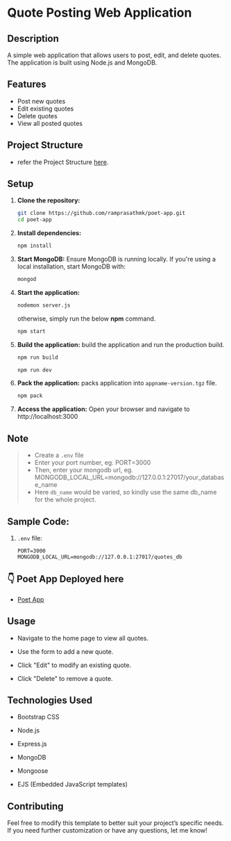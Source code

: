 # Quote Posting Web Application


## Description

A simple web application that allows users to post, edit, and delete quotes. The application is built using Node.js and MongoDB.


## Features

- Post new quotes
- Edit existing quotes
- Delete quotes
- View all posted quotes


## Project Structure

- refer the Project Structure [here](./PROJECT_STRUCTURE.md).


## Setup

1. **Clone the repository:**
    ```bash
    git clone https://github.com/ramprasathmk/poet-app.git
    cd poet-app
    ```

2. **Install dependencies:**
    ```bash
    npm install
    ```

3. **Start MongoDB:** Ensure MongoDB is running locally. If you're using a local installation, start MongoDB with:
    ```bash
    mongod
    ```

4. **Start the application:**
    ```bash
    nodemon server.js
    ```

    otherwise, simply run the below **npm** command.

    ```bash
    npm start
    ```

5. **Build the application:** build the application and run the production build.
    ```bash
    npm run build
    ```

    ```bash
    npm run dev
    ```

6. **Pack the application:** packs application into `appname-version.tgz` file.
    ```bash
    npm pack
    ```

7. **Access the application:** Open your browser and navigate to http://localhost:3000


## Note

> - Create a `.env` file
> - Enter your port number, eg. PORT=3000
> - Then, enter your mongodb url, eg. MONGODB_LOCAL_URL=mongodb://127.0.0.1:27017/your_database_name
> - Here `db_name` would be varied, so kindly use the same db_name for the whole project.


## Sample Code:

1. `.env` file:
  
    ```text
    PORT=3000
    MONGODB_LOCAL_URL=mongodb://127.0.0.1:27017/quotes_db
    ```


## 👇 Poet App Deployed here 
 - [Poet App](https://poet-app.onrender.com)


## Usage

- Navigate to the home page to view all quotes.

- Use the form to add a new quote.

- Click "Edit" to modify an existing quote.

- Click "Delete" to remove a quote.


## Technologies Used

- Bootstrap CSS

- Node.js

- Express.js

- MongoDB

- Mongoose

- EJS (Embedded JavaScript templates)


## Contributing

Feel free to modify this template to better suit your project’s specific needs. If you need further customization or have any questions, let me know!
